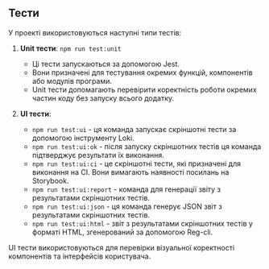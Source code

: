 ## Тести

У проекті використовуються наступні типи тестів:

1. **Unit тести**: `npm run test:unit`

   - Ці тести запускаються за допомогою Jest.
   - Вони призначені для тестування окремих функцій, компонентів або модулів програми.
   - Unit тести допомагають перевірити коректність роботи окремих частин коду без запуску всього додатку.

2. **UI тести**:
   - `npm run test:ui` - ця команда запускає скріншотні тести за допомогою інструменту Loki.
   - `npm run test:ui:ok` - після запуску скріншотних тестів ця команда підтверджує результати їх виконання.
   - `npm run test:ui:ci` - це скріншотні тести, які призначені для виконання на CI. Вони вимагають наявності посилань на Storybook.
   - `npm run test:ui:report` - команда для генерації звіту з результатами скріншотних тестів.
   - `npm run test:ui:json` - ця команда генерує JSON звіт з результатами скріншотних тестів.
   - `npm run test:ui:html` - звіт з результатами скріншотних тестів у форматі HTML, згенерований за допомогою Reg-cli.

UI тести використовуються для перевірки візуальної коректності компонентів та інтерфейсів користувача.
